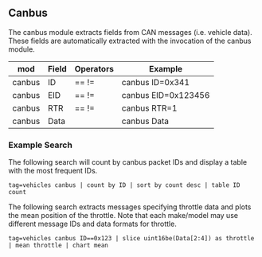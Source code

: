 ## Canbus

The canbus module extracts fields from CAN messages (i.e. vehicle data). These fields are automatically extracted with the invocation of the canbus module.

| mod | Field | Operators | Example
|-----|-------|-----------|----------
| canbus | ID | == != | canbus ID=0x341
| canbus | EID | == != | canbus EID=0x123456
| canbus | RTR | == != | canbus RTR=1
| canbus | Data | | canbus Data

### Example Search

The following search will count by canbus packet IDs and display a table with the most frequent IDs.

```
tag=vehicles canbus | count by ID | sort by count desc | table ID count
```

The following search extracts messages specifying throttle data and plots the mean position of the throttle. Note that each make/model may use different message IDs and data formats for throttle.
```
tag=vehicles canbus ID==0x123 | slice uint16be(Data[2:4]) as throttle | mean throttle | chart mean
```
